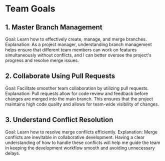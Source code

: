 # Team Goals

## 1. Master Branch Management

Goal: Learn how to effectively create, manage, and merge branches.
Explanation: As a project manager, understanding branch management helps ensure that different team members can work on features simultaneously without conflicts, and I can better oversee the project's progress and resolve merge issues.

## 2. Collaborate Using Pull Requests

Goal: Facilitate smoother team collaboration by utilizing pull requests.
Explanation: Pull requests allow for code review and feedback before changes are merged into the main branch. This ensures that the project maintains high code quality and allows for team-wide visibility of changes.

## 3. Understand Conflict Resolution

Goal: Learn how to resolve merge conflicts efficiently.
Explanation: Merge conflicts are inevitable in collaborative development. Having a clear understanding of how to handle these conflicts will help me guide the team in keeping the development workflow smooth and avoiding unnecessary delays.
